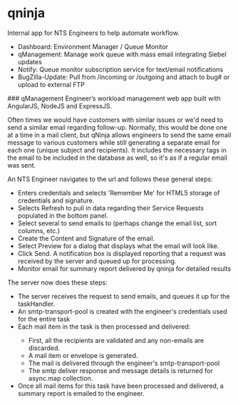 # qninja
Internal app for NTS Engineers to help automate workflow.
<ul>
<li>Dashboard: Environment Manager / Queue Monitor</li>
<li>qManagement: Manage work queue with mass email integrating Siebel updates</li>
<li>Notify: Queue monitor subscription service for text/email notifications</li>
<li>BugZilla-Update: Pull from /incoming or /outgoing and attach to bug# or upload to external FTP</li>
</ul>
### qManagement
Engineer’s workload management web app built with AngularJS, NodeJS and ExpressJS.

Often times we would have customers with similar issues or we'd need to send a similar email regarding follow-up. Normally, this would be done one at a time in a mail client, but qNinja allows engineers to send the same email message to various customers while still generating a separate email for each one (unique subject and recipients). It includes the necessary tags in the email to be included in the database as well, so it's as if a regular email was sent.

An NTS Engineer navigates to the url and follows these general steps:
<ul>
  <li>Enters credentials and selects 'Remember Me' for HTML5 storage of credentials and signature.</li>
  <li>Selects Refresh to pull in data regarding their Service Requests populated in the bottom panel.</li>
  <li>Select several to send emails to (perhaps change the email list, sort columns, etc.)</li>
  <li>Create the Content and Signature of the email. </li>
  <li>Select Preview for a dialog that displays what the email will look like.</li>
  <li>Click Send. A notification box is displayed reporting that a request was received by the server and queued up for processing.</li>
  <li>Monitor email for summary report delivered by qninja for detailed results</li>
</ul>

The server now does these steps:
<ul>
	<li>The server receives the request to send emails, and queues it up for the taskHandler.</li>
	<li>An smtp-transport-pool is created with the engineer's credentials used for the entire task</li>
	<li>Each mail item in the task is then processed and delivered:</li>
	<ul>
	  <li>First, all the recipients are validated and any non-emails are discarded.</li>
	  <li>A mail item or envelope is generated.</li>
	  <li>The mail is delivered through the engineer's smtp-transport-pool</li>
	  <li>The smtp deliver response and message details is returned for async.map collection.</li>
	</ul>
	<li>Once all mail items for this task have been processed and delivered, a summary report is emailed to the engineer.</li>
</ul>
